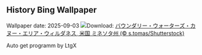 ## History Bing Wallpaper
Wallpaper date: 2025-09-03
![](https://www.bing.com/th?id=OHR.MinnesotaWaters_JA-JP5876109313_UHD.jpg&w=1000)Download: [バウンダリー・ウォーターズ・カヌー・エリア・ウィルダネス, 米国 ミネソタ州 (© s.tomas/Shutterstock)](https://www.bing.com/th?id=OHR.MinnesotaWaters_JA-JP5876109313_UHD.jpg)

Auto get programm by LtgX
